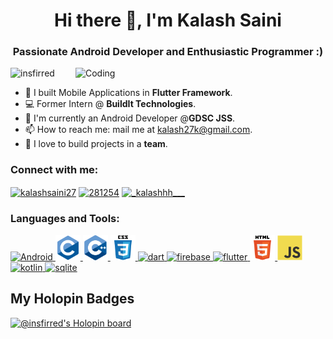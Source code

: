 <h1 align="center">Hi there 👋, I'm Kalash Saini</h1>
<h3 align="center">Passionate Android Developer and Enthusiastic Programmer :)</h3>

<img align="right" alt="Coding" width="400" src="https://media.giphy.com/media/l3q2GDh3wQqVWSiGY/giphy.gif">

<p align="left"> <img src="https://komarev.com/ghpvc/?username=insfirred&label=Profile%20views&color=0e75b6&style=flat" alt="insfirred" /> </p>

- 🌱 I built Mobile Applications in **Flutter Framework**.
- 💻 Former Intern @ **BuildIt Technologies**.
- 📲 I'm currently an Android Developer @**GDSC JSS**.
- 📫 How to reach me: mail me at [kalash27k@gmail.com](mailto:kalash27k@gmail.com).
- 🤝 I love to build projects in a **team**.

<h3 align="left">Connect with me:</h3>
<p align="left">
<a href="https://linkedin.com/in/kalashsaini27" target="blank"><img align="center" src="https://raw.githubusercontent.com/rahuldkjain/github-profile-readme-generator/master/src/images/icons/Social/linked-in-alt.svg" alt="kalashsaini27" height="30" width="40" /></a>
<a href="https://stackoverflow.com/users/17644122/kalash-saini" target="blank"><img align="center" src="https://raw.githubusercontent.com/rahuldkjain/github-profile-readme-generator/master/src/images/icons/Social/stack-overflow.svg" alt="281254" height="30" width="40" /></a>
<a href="https://instagram.com/_kalashhh___" target="blank"><img align="center" src="https://raw.githubusercontent.com/rahuldkjain/github-profile-readme-generator/master/src/images/icons/Social/instagram.svg" alt="_kalashhh___" height="30" width="40" /></a>

<h3 align="left">Languages and Tools:</h3>
<p align="left"> <a href="https://developer.android.com" target="_blank" rel="noreferrer"><img src="https://raw.githubusercontent.com/gilbarbara/logos/master/logos/android-icon.svg" alt="Android" width="40" height="40"/> </a> <a href="https://www.cprogramming.com/" target="_blank" rel="noreferrer"> <img src="https://raw.githubusercontent.com/devicons/devicon/master/icons/c/c-original.svg" alt="c" width="40" height="40"/> </a> <a href="https://www.w3schools.com/cpp/" target="_blank" rel="noreferrer"> <img src="https://raw.githubusercontent.com/devicons/devicon/master/icons/cplusplus/cplusplus-original.svg" alt="cplusplus" width="40" height="40"/> </a> <a href="https://www.w3schools.com/css/" target="_blank" rel="noreferrer"> <img src="https://raw.githubusercontent.com/devicons/devicon/master/icons/css3/css3-original-wordmark.svg" alt="css3" width="40" height="40"/> </a> <a href="https://dart.dev" target="_blank" rel="noreferrer"> <img src="https://www.vectorlogo.zone/logos/dartlang/dartlang-icon.svg" alt="dart" width="40" height="40"/> </a> <a href="https://firebase.google.com/" target="_blank" rel="noreferrer"> <img src="https://www.vectorlogo.zone/logos/firebase/firebase-icon.svg" alt="firebase" width="40" height="40"/> </a> <a href="https://flutter.dev" target="_blank" rel="noreferrer"> <img src="https://www.vectorlogo.zone/logos/flutterio/flutterio-icon.svg" alt="flutter" width="40" height="40"/> </a> <a href="https://www.w3.org/html/" target="_blank" rel="noreferrer"> <img src="https://raw.githubusercontent.com/devicons/devicon/master/icons/html5/html5-original-wordmark.svg" alt="html5" width="40" height="40"/> </a> <a href="https://developer.mozilla.org/en-US/docs/Web/JavaScript" target="_blank" rel="noreferrer"> <img src="https://raw.githubusercontent.com/devicons/devicon/master/icons/javascript/javascript-original.svg" alt="javascript" width="40" height="40"/> </a> <a href="https://kotlinlang.org" target="_blank" rel="noreferrer"> <img src="https://www.vectorlogo.zone/logos/kotlinlang/kotlinlang-icon.svg" alt="kotlin" width="40" height="40"/> </a> <a href="https://www.sqlite.org/" target="_blank" rel="noreferrer"> <img src="https://www.vectorlogo.zone/logos/sqlite/sqlite-icon.svg" alt="sqlite" width="40" height="40"/> </a> </p>
<h2>My Holopin Badges</h2>

[![@insfirred's Holopin board](https://holopin.me/insfirred)](https://holopin.io/@insfirred)
